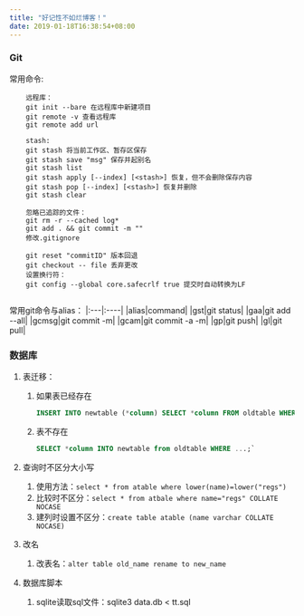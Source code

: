 ```yaml
---
title: "好记性不如烂博客！"
date: 2019-01-18T16:38:54+08:00
---
```


### Git
常用命令:

```
    远程库：
    git init --bare 在远程库中新建项目
    git remote -v 查看远程库
    git remote add url

    stash:
    git stash 将当前工作区、暂存区保存
    git stash save "msg" 保存并起别名
    git stash list
    git stash apply [--index] [<stash>] 恢复，但不会删除保存内容
    git stash pop [--index] [<stash>] 恢复并删除
    git stash clear

    忽略已追踪的文件：
    git rm -r --cached log*
    git add . && git commit -m ""
    修改.gitignore

    git reset "commitID" 版本回退
    git checkout -- file 丢弃更改
    设置换行符：
    git config --global core.safecrlf true 提交时自动转换为LF
    
```

常用git命令与alias：
|:---|:----|
|alias|command|
|gst|git status|
|gaa|git add --all|
|gcmsg|git commit -m|
|gcam|git commit -a -m|
|gp|git push|
|gl|git pull|

### 数据库

1. 表迁移：
   1. 如果表已经存在

        ```sql
        INSERT INTO newtable (*column) SELECT *column FROM oldtable WHERE ...; 
        ```
   2. 表不存在
        ```sql
        SELECT *column INTO newtable from oldtable WHERE ...;`
        ```

2. 查询时不区分大小写

    1. 使用方法：`select * from atable where lower(name)=lower("regs")`
    2. 比较时不区分：`select * from atbale where name="regs" COLLATE NOCASE`
    3. 建列时设置不区分：`create table atable (name varchar COLLATE NOCASE)`
3. 改名

    1. 改表名：`alter table old_name rename to new_name`

4. 数据库脚本
   1. sqlite读取sql文件：sqlite3 data.db < tt.sql
